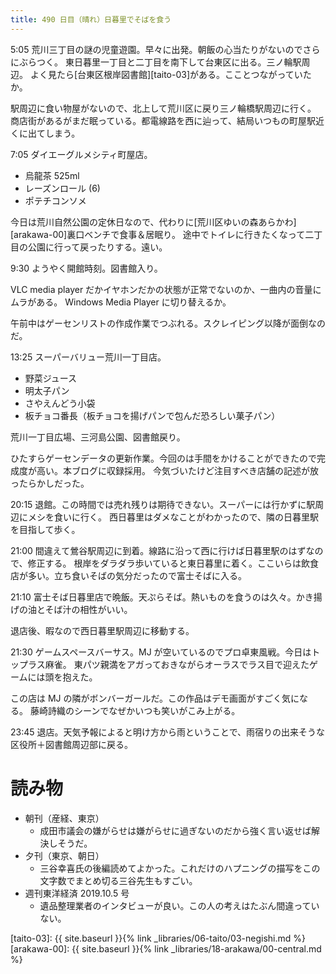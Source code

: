 ```yaml
---
title: 490 日目（晴れ）日暮里でそばを食う
---
```


5:05 荒川三丁目の謎の児童遊園。早々に出発。朝飯の心当たりがないのでさらにぶらつく。
東日暮里一丁目と二丁目を南下して台東区に出る。三ノ輪駅周辺。
よく見たら[台東区根岸図書館][taito-03]がある。こことつながっていたか。

駅周辺に食い物屋がないので、北上して荒川区に戻り三ノ輪橋駅周辺に行く。
商店街があるがまだ眠っている。都電線路を西に辿って、結局いつもの町屋駅近くに出てしまう。

7:05 ダイエーグルメシティ町屋店。
* 烏龍茶 525ml
* レーズンロール (6)
* ポテチコンソメ

今日は荒川自然公園の定休日なので、代わりに[荒川区ゆいの森あらかわ][arakawa-00]裏口ベンチで食事＆居眠り。
途中でトイレに行きたくなって二丁目の公園に行って戻ったりする。遠い。

9:30 ようやく開館時刻。図書館入り。

VLC media player だかイヤホンだかの状態が正常でないのか、一曲内の音量にムラがある。
Windows Media Player に切り替えるか。

午前中はゲーセンリストの作成作業でつぶれる。スクレイピング以降が面倒なのだ。

13:25 スーパーバリュー荒川一丁目店。
* 野菜ジュース
* 明太子パン
* さやえんどう小袋
* 板チョコ番長（板チョコを揚げパンで包んだ恐ろしい菓子パン）

荒川一丁目広場、三河島公園、図書館戻り。

ひたすらゲーセンデータの更新作業。今回のは手間をかけることができたので完成度が高い。本ブログに収録採用。
今気づいたけど注目すべき店舗の記述が放ったらかしだった。

20:15 退館。この時間では売れ残りは期待できない。スーパーには行かずに駅周辺にメシを食いに行く。
西日暮里はダメなことがわかったので、隣の日暮里駅を目指して歩く。

21:00 間違えて鶯谷駅周辺に到着。線路に沿って西に行けば日暮里駅のはずなので、修正する。
根岸をダラダラ歩いていると東日暮里に着く。ここいらは飲食店が多い。立ち食いそばの気分だったので富士そばに入る。

21:10 富士そば日暮里店で晩飯。天ぷらそば。熱いものを食うのは久々。かき揚げの油とそば汁の相性がいい。

退店後、暇なので西日暮里駅周辺に移動する。

21:30 ゲームスペースバーサス。MJ が空いているのでプロ卓東風戦。今日はトップラス麻雀。
東パツ親満をアガっておきながらオーラスでラス目で迎えたゲームには頭を抱えた。

この店は MJ の隣がボンバーガールだ。この作品はデモ画面がすごく気になる。
藤崎詩織のシーンでなぜかいつも笑いがこみ上がる。

23:45 退店。天気予報によると明け方から雨ということで、雨宿りの出来そうな区役所＋図書館周辺部に戻る。

# 読み物

* 朝刊（産経、東京）
  * 成田市議会の嫌がらせは嫌がらせに過ぎないのだから強く言い返せば解決しそうだ。
* 夕刊（東京、朝日）
  * 三谷幸喜氏の後編読めてよかった。これだけのハプニングの描写をこの文字数でまとめ切る三谷先生もすごい。
* 週刊東洋経済 2019.10.5 号
  * 遺品整理業者のインタビューが良い。この人の考えはたぶん間違っていない。

[taito-03]: {{ site.baseurl }}{% link _libraries/06-taito/03-negishi.md %}
[arakawa-00]: {{ site.baseurl }}{% link _libraries/18-arakawa/00-central.md %}
